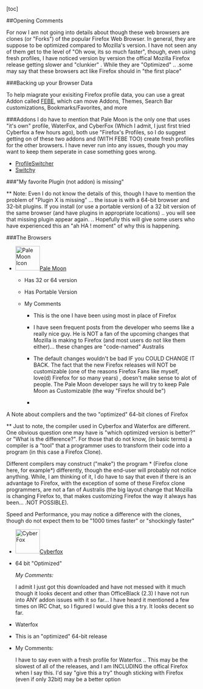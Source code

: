 [toc]

##Opening Comments
    
For now I am not going into details about though these web browsers are clones (or &quot;Forks&quot;) of the popular Firefox Web Browser. In general, they are suppose to be optimized compared to  Mozilla's version. I have not seen any of them get to the level of &quot;Oh wow, its so much faster&quot;, though, even using fresh profiles, I have noticed version by version the offical Mozilla Firefox release getting slower and &quot;clunkier&quot; . While they are &quot;Optimized&quot; .. .some may say that these browsers act like Firefox should in &quot;the first place&quot;
      
###Backing up your Browser Data
     
To help miagrate your exisiting Firefox profile data, you can use a great Addon called [FEBE](http://customsoftwareconsult.com/extensions), which can move Addons, Themes, Search Bar customizations, Bookmarks/Favorites, and more
   
###Addons 
I do have to mention that Pale Moon is the only one that uses &quot;it's own&quot; profile, WaterFox, and CyberFox (Which I admit, I just first tried Cyberfox a few hours ago), both use &quot;Firefox's Profiles, so I do suggest getting on of these two addons and (WITH FEBE TOO) create fresh profiles for the other browsers. I have never run into any issues, though you may want to keep them seperate in case something goes wrong.
    

- <a href="https://nic-nac-project.org/%7Ekaosmos/index-en.html" >ProfileSwitcher</a></li>
-	<a href="http://www.autistici.org/bakunin/switchy/" >Switchy</a>


###&quot;My favorite Plugin (not addon) is missing&quot;
     
** Note: Even I do not know the details of this, though I have to mention the problem of &quot;Plugin X is missing&quot; ... the issue is with a 64-bit browser and 32-bit plugins. If you install (or use a portable version) of a 32 bit version of the same browser (and have plugins in appropriate locations) .. you will see that missing plugin appear again. .. Hopefully this will give some users who have experienced this an &quot;ah HA ! moment&quot; of why this is happening.  
    
    
    
###The Browsers
   

-  <img src="../../progIcons/browsers/palemoon_1.png" alt="Pale Moon Icon" width="64" height="64" class="iconsLeft" />[Pale Moon](http://www.moonchildproductions.info/)

	- Has 32 or 64 version
    - Has Portable Version
    - My Comments
          
    
     	- This is the one I have been using most in place of Firefox 
        - I have seen frequent posts from the developer who seems like a really nice guy. He is NOT a fan of the upcoming changes that Mozilla is making to Firefox (and most users do not like them either)... these changes are &quot;code-named&quot; Australis

        - The default changes wouldn't be bad IF you COULD CHANGE IT BACK. The fact that the new Firefox releases will NOT be customizable (one of the reasons Firefox Fans like myself, love(d) Firefox for so many years) , doesn't make sense to alot of people. The Pale Moon developer says he will try to keep Pale Moon as Customizable (the way &quot;Firefox should be&quot;) 
        - 

<p class="UpdateSummary">A Note about compilers and the two &quot;optimized&quot; 64-bit clones of Firefox</p>

** Just to note, the compiler used in Cyberfox and Waterfox are different. One obvious question one may have is &quot;which optimized version is better?&quot; or &quot;What is the difference?&quot;. For those that do not know, (in basic terms) a compiler is a &quot;tool&quot; that a programmer uses to transform their code into a program (in this case a Firefox Clone).

Different compilers may construct (&quot;make&quot;) the program * (Firefox clone here, for example*) differently, though the end-user will probably not notice anything. While, I am thinking of it, I do have to say that even if there is an advantage to Firefox, with the exception of some of these Firefox clone programmers, are not a fan of Australis  (the big layout change that Mozilla is changing Firefox to, that makes customizing Firefox the way it always has been... .NOT POSSIBLE).

Speed and Performance, you may notice a difference with the clones, though do not expect them to be &quot;1000 times faster&quot; or &quot;shockingly faster&quot; 
    

- <img src="../../progIcons/browsers/Cyberfox_1.png" alt="CyberFox" width="64" height="64" class="iconsLeft" />[Cyberfox](https://8pecxstudios.com/?page_id=52)

- 64 bit &quot;Optimized&quot;

	*My Comments:*

	I admit I just got this downloaded and have not messed with it much though it looks decent and other than OfficeBlack (2.3) I have not run into ANY addon issues with it so far... I have heard it mentioned a few times on IRC Chat, so I figured I would give this a try. It looks decent so far.

- <p class="boldUnderline">Waterfox</p>

- This is an &quot;optimized&quot; 64-bit release

- My Comments: 

	I have to say even with a fresh profile for Waterfox .. This may be the slowest of all of the releases, and I am INCLUDING the offical Firefox when I say this. I'd say &quot;give this a try&quot; though sticking with Firefox (even if only 32bit) may be a better option

     